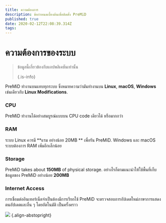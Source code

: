 ```yaml
---
title: ความต้องการ
description: ข้อกำหนดเบื้องต้นเพื่อติดตั้ง PreMiD
published: true
date: 2020-02-12T22:08:39.314Z
tags:
---
```


# ความต้องการของระบบ

> ข้อมูลนี้เกี่ยวข้องกับแอปพลิเคชันเท่านั้น 
> 
> {.is-info}

PreMiD ทำงานบนแทบทุกระบบ ซึ่งหมายความว่ามันทำงานบน **Linux**, **macOS**, **Windows** เช่นเดียวกับ **Linux Modifications**.

### CPU
PreMiD ทำงานได้อย่างสมบูรณ์แบบบน CPU code เดียวได้ หรือมากกว่า

### RAM
ระบบ Linux ควรมี **แรม อย่างน้อย 20MB ** เพื่อรัน PreMiD. Windows และ macOS ระบบต้องการ RAM เพิ่มอีกเล็กน้อย

### Storage
PreMiD takes about **150MB** of physical storage. อย่างไรก็ตามแนะนำให้ใช้พื้นที่เก็บข้อมูลของ PreMiD อย่างน้อย **200MB**

### Internet Access
การเชื่อมต่ออินเทอร์เน็ตจำเป็นต้องมีการเรียกใช้ PreMiD จะตรวจสอบการอัปเดตใหม่ภาษาการแสดงตนอัปเดตและอื่น ๆ โดยอัตโนมัติ เป็นครั้งคราว

![](https://a.icons8.com/ViUXyjOj/f4tFww/svg.svg) {.align-abstopright}